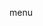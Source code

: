 <md3-icon-button
  type="navigation-drawer">

  <span
    class="material-icons-outlined">menu</span>

</md3-icon-button>